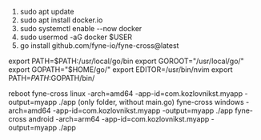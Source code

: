 1. sudo apt update
2. sudo apt install docker.io
3. sudo systemctl enable --now docker
4. sudo usermod -aG docker $USER
5. go install github.com/fyne-io/fyne-cross@latest

export PATH=$PATH:/usr/local/go/bin
export GOROOT="/usr/local/go/"
export GOPATH="$HOME/go/"
export EDITOR=/usr/bin/nvim
export PATH=$PATH:$GOPATH/bin/

reboot
fyne-cross linux -arch=amd64 -app-id=com.kozlovnikst.myapp -output=myapp ./app (only folder, without main.go)
fyne-cross windows -arch=amd64 -app-id=com.kozlovnikst.myapp -output=myapp ./app
fyne-cross android -arch=arm64 -app-id=com.kozlovnikst.myapp -output=myapp ./app
